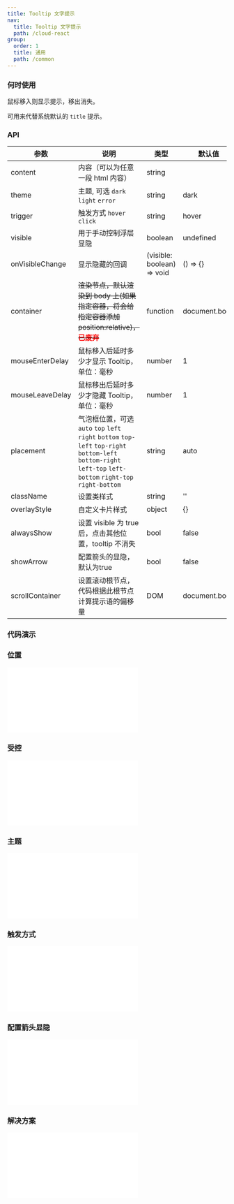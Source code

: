 ```yaml
---
title: Tooltip 文字提示
nav:
  title: Tooltip 文字提示
  path: /cloud-react
group:
  order: 1
  title: 通用
  path: /common
---
```


### 何时使用

鼠标移入则显示提示，移出消失。

可用来代替系统默认的 `title` 提示。

### API

| 参数              | 说明                                                                                                                                                    | 类型     | 默认值        |
|-----------------|-------------------------------------------------------------------------------------------------------------------------------------------------------| -------- | ------------- |
| content         | 内容（可以为任意一段 html 内容）                                                                                                                                   | string   |               |
| theme           | 主题, 可选 `dark` `light` `error`                                                                                                                         | string   | dark          |
| trigger         | 触发方式 `hover` `click`                                                                                                                                  | string   | hover         |
| visible         | 用于手动控制浮层显隐                                                                                                                                            | boolean  | undefined             |
| onVisibleChange | 显示隐藏的回调                                                                                                                                               | (visible: boolean) => void  | () => {}       |
| container       | <del>渲染节点，默认渲染到 body 上(如果指定容器，将会给指定容器添加 position:relative)，<b style="color: red">已废弃</b></del>                                                        | function | document.body |
| mouseEnterDelay | 鼠标移入后延时多少才显示 Tooltip，单位：毫秒                                                                                                                            | number   | 1             |
| mouseLeaveDelay | 鼠标移出后延时多少才隐藏 Tooltip，单位：毫秒                                                                                                                            | number   | 1             |
| placement       | 气泡框位置，可选 `auto` `top` `left` `right` `bottom` `top-left` `top-right` `bottom-left` `bottom-right` `left-top` `left-bottom` `right-top` `right-bottom` | string   | auto          |
| className       | 设置类样式                                                                                                                                                 | string   | ''            |
| overlayStyle    | 自定义卡片样式                                                                                                                                               | object   | {}            |
| alwaysShow      | 设置 visible 为 true 后，点击其他位置，tooltip 不消失                                                                                                                | bool   | false            |
| showArrow       | 配置箭头的显隐，默认为true                                                                                                                                       | bool   | false            |
| scrollContainer | 设置滚动根节点， 代码根据此根节点计算提示语的偏移量 | DOM | document.body |

 ### 代码演示 

### 位置
<embed src="@components/tooltip/demos/placement.md" /> 

### 受控
<embed src="@components/tooltip/demos/control.md" />

### 主题
<embed src="@components/tooltip/demos/theme.md" /> 

### 触发方式
<embed src="@components/tooltip/demos/tigger.md" />

### 配置箭头显隐
<embed src="@components/tooltip/demos/showArrow.md" />

### 解决方案
<embed src="@components/tooltip/demos/select.md" />
